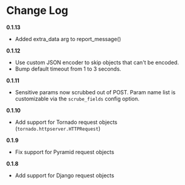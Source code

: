 # Change Log

**0.1.13**
- Added extra_data arg to report_message()

**0.1.12**
- Use custom JSON encoder to skip objects that can't be encoded.
- Bump default timeout from 1 to 3 seconds.

**0.1.11**
- Sensitive params now scrubbed out of POST. Param name list is customizable via the `scrube_fields` config option.

**0.1.10**
- Add support for Tornado request objects (`tornado.httpserver.HTTPRequest`)

**0.1.9**
- Fix support for Pyramid request objects

**0.1.8**
- Add support for Django request objects

